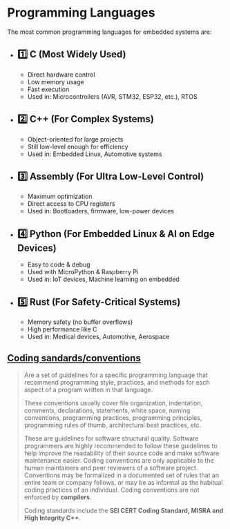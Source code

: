 # Programming Languages

The most common programming languages for embedded systems are:
- ## 1️⃣ C (Most Widely Used)
  - Direct hardware control
  - Low memory usage
  - Fast execution
  - Used in: Microcontrollers (AVR, STM32, ESP32, etc.), RTOS

- ## 2️⃣ C++ (For Complex Systems)
  - Object-oriented for large projects
  - Still low-level enough for efficiency
  - Used in: Embedded Linux, Automotive systems

- ## 3️⃣ Assembly (For Ultra Low-Level Control)
  - Maximum optimization
  - Direct access to CPU registers
  - Used in: Bootloaders, firmware, low-power devices

- ## 4️⃣ Python (For Embedded Linux & AI on Edge Devices)
  - Easy to code & debug
  - Used with MicroPython & Raspberry Pi
  - Used in: IoT devices, Machine learning on embedded

- ## 5️⃣ Rust (For Safety-Critical Systems)
  - Memory safety (no buffer overflows)
  - High performance like C
  - Used in: Medical devices, Automotive, Aerospace
      
## [Coding sandards/conventions](https://en.wikipedia.org/wiki/Coding_conventions)
> Are a set of guidelines for a specific programming language that recommend programming style, practices, and methods for each aspect of a program written in that language.
> 
> These conventions usually cover file organization, indentation, comments, declarations, statements, white space, naming conventions, programming practices, programming principles, programming rules of thumb, architectural best practices, etc.
> 
> These are guidelines for software structural quality. Software programmers are highly recommended to follow these guidelines to help improve the readability of their source code and make software maintenance easier. Coding conventions are only applicable to the human maintainers and peer reviewers of a software project. Conventions may be formalized in a documented set of rules that an entire team or company follows, or may be as informal as the habitual coding practices of an individual. Coding conventions are not enforced by **compilers**.
>
> Coding standards include the **SEI CERT Coding Standard, MISRA and High Integrity C++**.
